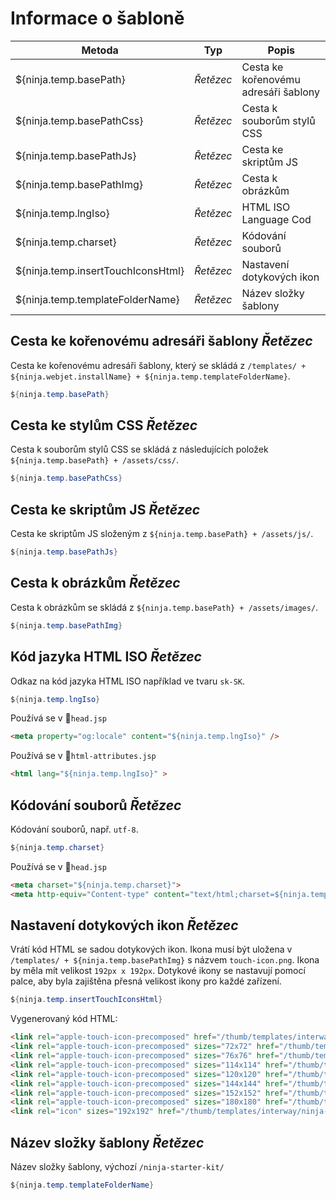 # Informace o šabloně

| Metoda | Typ | Popis
| ---------------------------------- | -------- | ----------------------------- |
| ${ninja.temp.basePath}             | *Řetězec* | Cesta ke kořenovému adresáři šablony |
| ${ninja.temp.basePathCss}          | *Řetězec* | Cesta k souborům stylů CSS |
| ${ninja.temp.basePathJs}           | *Řetězec* | Cesta ke skriptům JS |
| ${ninja.temp.basePathImg}          | *Řetězec* | Cesta k obrázkům |
| ${ninja.temp.lngIso}               | *Řetězec* | HTML ISO Language Cod |
| ${ninja.temp.charset}              | *Řetězec* | Kódování souborů |
| ${ninja.temp.insertTouchIconsHtml} | *Řetězec* | Nastavení dotykových ikon |
| ${ninja.temp.templateFolderName}   | *Řetězec* | Název složky šablony |

## Cesta ke kořenovému adresáři šablony *Řetězec*

Cesta ke kořenovému adresáři šablony, který se skládá z `/templates/ + ${ninja.webjet.installName} + ${ninja.temp.templateFolderName}`.

```java
${ninja.temp.basePath}
```

## Cesta ke stylům CSS *Řetězec*

Cesta k souborům stylů CSS se skládá z následujících položek `${ninja.temp.basePath} + /assets/css/`.

```java
${ninja.temp.basePathCss}
```

## Cesta ke skriptům JS *Řetězec*

Cesta ke skriptům JS složeným z `${ninja.temp.basePath} + /assets/js/`.

```java
${ninja.temp.basePathJs}
```

## Cesta k obrázkům *Řetězec*

Cesta k obrázkům se skládá z `${ninja.temp.basePath} + /assets/images/`.

```java
${ninja.temp.basePathImg}
```

## Kód jazyka HTML ISO *Řetězec*

Odkaz na kód jazyka HTML ISO například ve tvaru `sk-SK`.

```java
${ninja.temp.lngIso}
```

Používá se v :ghost:<code>head.jsp</code>

```html
<meta property="og:locale" content="${ninja.temp.lngIso}" />
```

Používá se v :ghost:<code>html-attributes.jsp</code>

```html
<html lang="${ninja.temp.lngIso}" >
```

## Kódování souborů *Řetězec*

Kódování souborů, např. `utf-8`.

```java
${ninja.temp.charset}
```

Používá se v :ghost:<code>head.jsp</code>

```html
<meta charset="${ninja.temp.charset}">
<meta http-equiv="Content-type" content="text/html;charset=${ninja.temp.charset}" />
```

## Nastavení dotykových ikon *Řetězec*

Vrátí kód HTML se sadou dotykových ikon. Ikona musí být uložena v `/templates/ + ${ninja.temp.basePathImg}` s názvem `touch-icon.png`. Ikona by měla mít velikost `192px x 192px`. Dotykové ikony se nastavují pomocí palce, aby byla zajištěna přesná velikost ikony pro každé zařízení.

```java
${ninja.temp.insertTouchIconsHtml}
```

Vygenerovaný kód HTML:

```html
<link rel="apple-touch-icon-precomposed" href="/thumb/templates/interway/ninja-starter-kit/assets/images/touch-icon.png?w=0&h=0&ip=5" />
<link rel="apple-touch-icon-precomposed" sizes="72x72" href="/thumb/templates/interway/ninja-starter-kit/assets/images/touch-icon.png?w=72&h=72&ip=5" />
<link rel="apple-touch-icon-precomposed" sizes="76x76" href="/thumb/templates/interway/ninja-starter-kit/assets/images/touch-icon.png?w=76&h=76&ip=5" />
<link rel="apple-touch-icon-precomposed" sizes="114x114" href="/thumb/templates/interway/ninja-starter-kit/assets/images/touch-icon.png?w=114&h=114&ip=5" />
<link rel="apple-touch-icon-precomposed" sizes="120x120" href="/thumb/templates/interway/ninja-starter-kit/assets/images/touch-icon.png?w=120&h=120&ip=5" />
<link rel="apple-touch-icon-precomposed" sizes="144x144" href="/thumb/templates/interway/ninja-starter-kit/assets/images/touch-icon.png?w=144&h=144&ip=5" />
<link rel="apple-touch-icon-precomposed" sizes="152x152" href="/thumb/templates/interway/ninja-starter-kit/assets/images/touch-icon.png?w=152&h=152&ip=5" />
<link rel="apple-touch-icon-precomposed" sizes="180x180" href="/thumb/templates/interway/ninja-starter-kit/assets/images/touch-icon.png?w=180&h=180&ip=5" />
<link rel="icon" sizes="192x192" href="/thumb/templates/interway/ninja-starter-kit/assets/images/touch-icon.png?w=192&h=192&ip=5" />
```

## Název složky šablony *Řetězec*

Název složky šablony, výchozí `/ninja-starter-kit/`

```java
${ninja.temp.templateFolderName}
```
